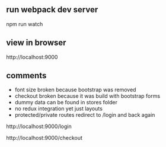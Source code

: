 

## run webpack dev server
npm run watch

## view in browser
http://localhost:9000 

## comments
- font size broken because bootstrap was removed
- checkout broken because it was build with bootstrap forms
- dummy data can be found in stores folder
- no redux integration yet just layouts
- protected/private routes redirect to /login and back again

http://localhost:9000/login

http://localhost:9000/checkout

